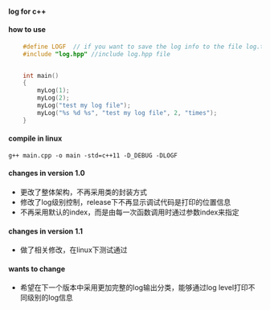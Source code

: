 #### log for c++

#### how to use
```cpp
	#define LOGF  // if you want to save the log info to the file log.txt
	#include "log.hpp" //include log.hpp file


	int main()
	{
		myLog(1);
		myLog(2);
		myLog("test my log file");
		myLog("%s %d %s", "test my log file", 2, "times");
	}
```

#### compile in linux
```
g++ main.cpp -o main -std=c++11 -D_DEBUG -DLOGF
```

#### changes in version 1.0
- 更改了整体架构，不再采用类的封装方式
- 修改了log级别控制，release下不再显示调试代码是打印的位置信息
- 不再采用默认的index，而是由每一次函数调用时通过参数index来指定

#### changes in version 1.1
- 做了相关修改，在linux下测试通过

#### wants to change
- 希望在下一个版本中采用更加完整的log输出分类，能够通过log level打印不同级别的log信息
